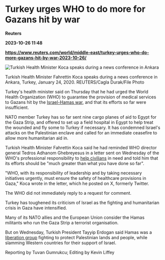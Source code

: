 # Turkey urges WHO to do more for Gazans hit by war
**Reuters**

**2023-10-26 11:48**

**https://www.reuters.com/world/middle-east/turkey-urges-who-do-more-gazans-hit-by-war-2023-10-26/**

![Turkish Health Minister Koca speaks during a news conference in Ankara](https://www.reuters.com/resizer/EBPZHzhOc0EET_UlWR8rAjDxWtk=/1920x0/filters:quality(80)/cloudfront-us-east-2.images.arcpublishing.com/reuters/G7PVS5VBKNJM3IYQ4U2KYSEOPM.jpg)

Turkish Health Minister Fahrettin Koca speaks during a news conference in Ankara, Turkey, January 24, 2020. REUTERS/Cagla Durak/File Photo

Turkey's health minister said on Thursday that he had urged the World Health Organization (WHO) to guarantee the provision of medical services to Gazans hit by the [Israel-Hamas war](https://www.reuters.com/world/middle-east/israel-bombards-gaza-prepares-invasion-biden-urges-path-two-states-2023-10-25/), and that its efforts so far were insufficient.

NATO member Turkey has so far sent nine cargo planes of aid to Egypt for the Gaza Strip, and offered to set up a field hospital in Egypt to help treat the wounded and fly some to Turkey if necessary. It has condemned Israel's attacks on the Palestinian enclave and called for an immediate ceasefire to allow more humanitarian aid in.

Turkish Health Minister Fahrettin Koca said he had reminded WHO director general Tedros Adhanom Ghebreyesus in a letter sent on Wednesday of the WHO's professional responsibility to [help civilians](https://www.reuters.com/world/middle-east/who-cant-get-fuel-vital-supplies-major-hospitals-north-gaza-2023-10-24/) in need and told him that its efforts should be "much greater than what you have done so far".

"WHO, with its responsibility of leadership and by taking necessary initiatives urgently, must ensure the safety of healthcare provisions in Gaza," Koca wrote in the letter, which he posted on X, formerly Twitter.

The WHO did not immediately reply to a request for comment.

Turkey has toughened its criticism of Israel as the fighting and humanitarian crisis in Gaza have intensified.

Many of its NATO allies and the European Union consider the Hamas militants who run the Gaza Strip a terrorist organisation.

But on Wednesday, Turkish President Tayyip Erdogan said Hamas was a [liberation group](https://www.reuters.com/world/middle-east/turkeys-erdogan-says-hamas-is-not-terrorist-organisation-2023-10-25/) fighting to protect Palestinian lands and people, while slamming Western countries for their support of Israel.

Reporting by Tuvan Gumrukcu; Editing by Kevin Liffey